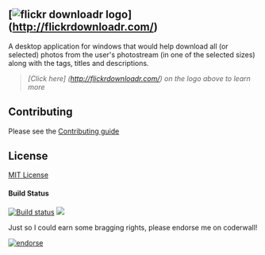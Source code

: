 [![flickr downloadr logo](https://raw.github.com/flickr-downloadr/flickr-downloadr/master/misc/logo.png)] (http://flickrdownloadr.com/)
---------------------------

A desktop application for windows that would help download all (or selected) photos from the user's photostream (in one of the selected sizes) along with the tags, titles and descriptions.
> _[Click here] (http://flickrdownloadr.com/) on the logo above to learn more_

## Contributing
Please see the [Contributing guide](CONTRIBUTING.md)

## License
[MIT License](https://github.com/flickr-downloadr/flickr-downloadr/blob/master/LICENCE.md)

#### Build Status

[![Build status](https://ci.appveyor.com/api/projects/status/5u6onm3qne65m2w4)](https://ci.appveyor.com/project/floydpink/flickr-downloadr) <a href="http://teamcity.codebetter.com/project.html?projectId=project228" title="Build Status"><img src="http://teamcity.codebetter.com/app/rest/builds/buildType:(id:bt695)/statusIcon"/></a>

Just so I could earn some bragging rights, please endorse me on coderwall!

[![endorse](https://api.coderwall.com/floydpink/endorsecount.png)](https://coderwall.com/floydpink)

